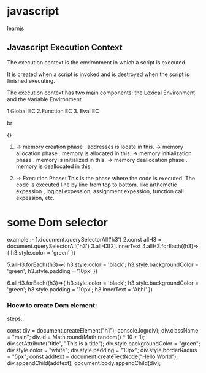 # javascript

learnjs

<h2> Javascript Execution Context </h2>
<p> The execution context is the environment in which a script is executed.</p>
<p> It is created when a script is invoked and is destroyed when the script is finished executing.</p>
<p> The execution context has two main components: the Lexical Environment and the Variable Environment.</p>
<p>
1.Global EC
2.Function EC
3. Eval EC
</p>br

{}

1.  -> memory creation phase . addresses is locate in this.
    -> memory allocation phase . memory is allocated in this.
    -> memory initialization phase . memory is initialized in this.
    -> memory deallocation phase . memory is deallocated in this.

2.  -> Execution Phase: This is the phase where the code is executed. The code is executed line by line from top to bottom. like arthemetic expession , logical expession, assignment expession, function call expession, etc.

<h1>some Dom selector</h1>
<p> example :-
1.document.querySelectorAll('h3')
2.const allH3 = document.querySelectorAll('h3')
3.allH3[2].innerText
4.allH3.forEach((h3)=>{
    h3.style.color = 'green'
})

5.allH3.forEach((h3)=>{
h3.style.color = 'black';
h3.style.backgroundColor = 'green';
h3.style.padding = '10px'
})

6.allH3.forEach((h3)=>{
h3.style.color = 'black';
h3.style.backgroundColor = 'green';
h3.style.padding = '10px';
h3.innerText = 'Abhi'
})

<h3>Hoew to create Dom element: </h3>
steps::

const div = document.createElement("h1");
console.log(div);
div.className = "main";
div.id = Math.round(Math.random() \* 10 + 1);
div.setAttribute("title", "This is a title");
div.style.backgroundColor = "green";
div.style.color = "white";
div.style.padding = "10px";
div.style.borderRadius = "5px";
const addtext = document.createTextNode("Hello World");
div.appendChild(addtext);
document.body.appendChild(div);

</p>
